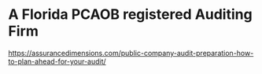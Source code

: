 # A Florida PCAOB registered Auditing Firm
https://assurancedimensions.com/public-company-audit-preparation-how-to-plan-ahead-for-your-audit/
